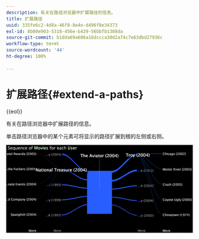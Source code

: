 ```yaml
---
description: 有关在路径浏览器中扩展路径的信息。
title: 扩展路径
uuid: 335fe6c2-4d8a-46f8-8e4e-d496f8e34373
exl-id: 8b00e903-5318-456e-b439-56bbfb1308da
source-git-commit: b1dda69a606a16dccca30d2a74c7e63dbd27936c
workflow-type: tm+mt
source-wordcount: '44'
ht-degree: 100%

---
```


# 扩展路径{#extend-a-paths}

{{eol}}

有关在路径浏览器中扩展路径的信息。

单击路径浏览器中的某个元素可将显示的路径扩展到根的左侧或右侧。

![](assets/vis_PathBrowser_ExplorePaths.png)
